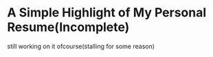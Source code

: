 # A Simple Highlight of My Personal Resume(Incomplete)
still working on it ofcourse(stalling for some reason)
